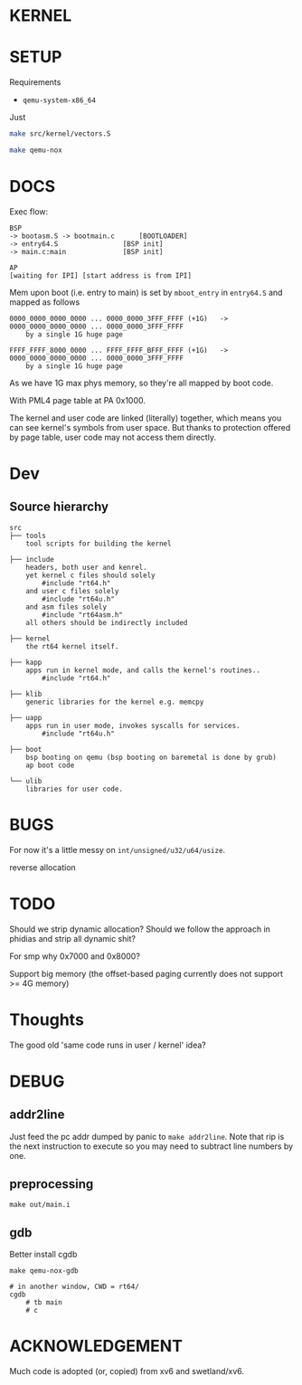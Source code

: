 # KERNEL

# SETUP
Requirements
* `qemu-system-x86_64`

Just
```bash
make src/kernel/vectors.S

make qemu-nox
```

# DOCS
Exec flow:
```
BSP
-> bootasm.S -> bootmain.c		[BOOTLOADER]
-> entry64.S				[BSP init]
-> main.c:main				[BSP init]

AP
[waiting for IPI] [start address is from IPI]

```

Mem upon boot (i.e. entry to main) is set by `mboot_entry` in `entry64.S` and mapped as follows
```
0000_0000_0000_0000 ... 0000_0000_3FFF_FFFF (+1G)	->	0000_0000_0000_0000 ... 0000_0000_3FFF_FFFF
	by a single 1G huge page

FFFF_FFFF_8000_0000 ... FFFF_FFFF_BFFF_FFFF (+1G)	->	0000_0000_0000_0000 ... 0000_0000_3FFF_FFFF
	by a single 1G huge page
```

As we have 1G max phys memory, so they're all mapped by boot code.

With PML4 page table at PA 0x1000.

The kernel and user code are linked (literally) together, which means you can see kernel's symbols from user space.
But thanks to protection offered by page table, user code may not access them directly.

# Dev
## Source hierarchy
```
src
├── tools
	tool scripts for building the kernel

├── include
	headers, both user and kenrel.
	yet kernel c files should solely
		#include "rt64.h"
	and user c files solely
		#include "rt64u.h"
	and asm files solely
		#include "rt64asm.h"
	all others should be indirectly included

├── kernel
	the rt64 kernel itself.

├── kapp
	apps run in kernel mode, and calls the kernel's routines..
		#include "rt64.h"

├── klib
	generic libraries for the kernel e.g. memcpy

├── uapp
	apps run in user mode, invokes syscalls for services.
		#include "rt64u.h"

├── boot
	bsp booting on qemu (bsp booting on baremetal is done by grub)
	ap boot code

└── ulib
	libraries for user code.
```

# BUGS
For now it's a little messy on `int/unsigned/u32/u64/usize`.

reverse allocation

# TODO
Should we strip dynamic allocation?
Should we follow the approach in phidias and strip all dynamic shit?

For smp why 0x7000 and 0x8000?

Support big memory (the offset-based paging currently does not support >= 4G memory)

# Thoughts
The good old 'same code runs in user / kernel' idea?

# DEBUG
## addr2line
Just feed the pc addr dumped by panic to `make addr2line`.
Note that rip is the next instruction to execute so you may need to subtract line numbers by one.

## preprocessing
`make out/main.i`

## gdb
Better install cgdb

```
make qemu-nox-gdb

# in another window, CWD = rt64/
cgdb
	# tb main
	# c
```

# ACKNOWLEDGEMENT
Much code is adopted (or, copied) from xv6 and swetland/xv6.

